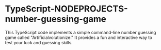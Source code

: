 # TypeScript-NODEPROJECTS-number-guessing-game
This TypeScript code implements a simple command-line number guessing game called "Artificialvolutionize." It provides a fun and interactive way to test your luck and guessing skills.
